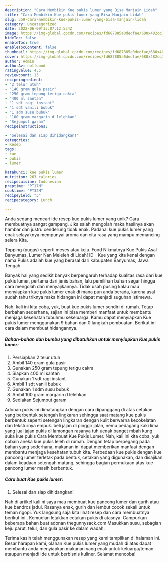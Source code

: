 ```yaml
---
description: "Cara Membikin Kue pukis lumer yang Bisa Manjain Lidah"
title: "Cara Membikin Kue pukis lumer yang Bisa Manjain Lidah"
slug: 359-cara-membikin-kue-pukis-lumer-yang-bisa-manjain-lidah
category: Uncategorized
date: 2022-06-09T13:07:12.534Z
image: https://img-global.cpcdn.com/recipes/fd687885a0dedfae/680x482cq70/kue-pukis-lumer-foto-resep-utama.jpg
hideToc: false
enableToc: true
enableTocContent: false
thumbnail: https://img-global.cpcdn.com/recipes/fd687885a0dedfae/680x482cq70/kue-pukis-lumer-foto-resep-utama.jpg
cover: https://img-global.cpcdn.com/recipes/fd687885a0dedfae/680x482cq70/kue-pukis-lumer-foto-resep-utama.jpg
author: Admin
authorAv: notfound
ratingvalue: 4.5
reviewcount: 13
recipeingredient:
- "2 telur utuh"
- "140 gram gula pasir"
- "250 gram tepung terigu cakra"
- "400 ml santan"
- "1 sdt ragi instant"
- "1 sdt vanili bubuk"
- "1 sdm susu bubuk"
- "100 gram margarin d lelehkan"
- "Sejumput garam"
recipeinstructions:

- "Selesai dan siap dihidangkan!"
categories:
- Resep
tags:
- kue
- pukis
- lumer

katakunci: kue pukis lumer 
nutrition: 263 calories
recipecuisine: Indonesian
preptime: "PT17M"
cooktime: "PT32M"
recipeyield: "3"
recipecategory: Lunch

---
```





Anda sedang mencari ide resep kue pukis lumer yang unik? Cara membuatnya sangat gampang. Jika salah mengolah maka hasilnya akan hambar dan justru cenderung tidak enak. Padahal kue pukis lumer yang enak selayaknya mempunyai aroma dan cita rasa yang mampu memancing selera Kita.





Topping (pugas) seperti meses atau keju. Food Nikmatnya Kue Pukis Asal Banyumas, Lumer Nan Meleleh di Lidah! ID - Kue yang kita kenal dengan nama Pukis adalah kue yang berasal dari kabupaten Banyumas, Jawa Tengah.

Banyak hal yang sedikit banyak berpengaruh terhadap kualitas rasa dari kue pukis lumer, pertama dari jenis bahan, lalu pemilihan bahan segar hingga cara mengolah dan menyajikannya. Tidak usah pusing kalau mau menyiapkan kue pukis lumer enak di mana pun anda berada, karena asal sudah tahu triknya maka hidangan ini dapat menjadi suguhan istimewa.






Nah, kali ini kita coba, yuk, buat kue pukis lumer sendiri di rumah. Tetap berbahan sederhana, sajian ini bisa memberi manfaat untuk membantu menjaga kesehatan tubuhmu sekeluarga. Kamu dapat menyiapkan Kue pukis lumer menggunakan 9 bahan dan 0 langkah pembuatan. Berikut ini cara dalam membuat hidangannya.

<!--inarticleads1-->

##### Bahan-bahan dan bumbu yang dibutuhkan untuk menyiapkan Kue pukis lumer:

1. Persiapkan 2 telur utuh
1. Ambil 140 gram gula pasir
1. Gunakan 250 gram tepung terigu cakra
1. Siapkan 400 ml santan
1. Gunakan 1 sdt ragi instant
1. Ambil 1 sdt vanili bubuk
1. Gunakan 1 sdm susu bubuk
1. Ambil 100 gram margarin d lelehkan
1. Sediakan Sejumput garam


Adonan pukis ini dimatangkan dengan cara dipanggang di atas cetakan yang berbentuk setengah lingkaran sehingga saat matang kue pukis berbentuk seperti setengah lingkaran dengan kulit berwarna kecokelatan dan teksturnya empuk. beli jajan di pinggir jalan, nemu pedagang kaki lima yang jual jajan pukis di lamongan rasanya tuh uenak banget mbah kung suka kue pukis Cara Membuat Kue Pukis Lumer. Nah, kali ini kita coba, yuk cobain aneka kue pukis leleh di rumah. Dengan tetap berpegang pada bahan yang sederhana, makanan ini dapat memberikan manfaat dengan membantu menjaga kesehatan tubuh kita. Perbedaan kue pukis dengan kue pancong lumer terletak pada bentuk, cetakan yang digunakan, dan disajikan dalam keadaan setengah matang, sehingga bagian permukaan atas kue pancong lumer masih berbentuk. 

<!--inarticleads2-->

##### Cara buat Kue pukis lumer:


1. Selesai dan siap dihidangkan!

Nah di artikel kali ni saya mau membuat kue pancong lumer dan gurih atau kue bandros jadul. Rasanya enak, gurih dan lembut cocok sekali untuk teman ngopi. Yuk langsung saja kita lihat resep dan cara membuatnya berikut ini.. Kemudian letakkan cetakan pukis di atasnya. Campurkan beberapa bahan buat adonan thegunnysack.com Masukkan susu, sebagian keju parut, telur, dan gula pasir ke dalam wadah. 

Terima kasih telah menggunakan resep yang kami tampilkan di halaman ini. Besar harapan kami, olahan Kue pukis lumer yang mudah di atas dapat membantu anda menyiapkan makanan yang enak untuk keluarga/teman ataupun menjadi ide untuk berbisnis kuliner. Selamat mencoba!
